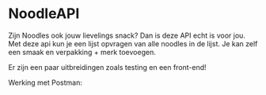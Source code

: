 # NoodleAPI

Zijn Noodles ook jouw lievelings snack? Dan is deze API echt is voor jou.
Met deze api kun je een lijst opvragen van alle noodles in de lijst.
Je kan zelf een smaak en verpakking + merk toevoegen.

Er zijn een paar uitbreidingen zoals testing en een front-end!

Werking met Postman:

